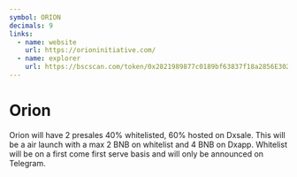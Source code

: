 ```yaml
---
symbol: ORION
decimals: 9
links:
  - name: website
    url: https://orioninitiative.com/
  - name: explorer
    url: https://bscscan.com/token/0x2821989877c0189bf63837f18a2856E30297AF70
---
```


# Orion

Orion will have 2 presales 40% whitelisted, 60% hosted on Dxsale. This will be a air launch with a max 2 BNB on whitelist and 4 BNB on Dxapp. Whitelist will be on a first come first serve basis and will only be announced on Telegram.
